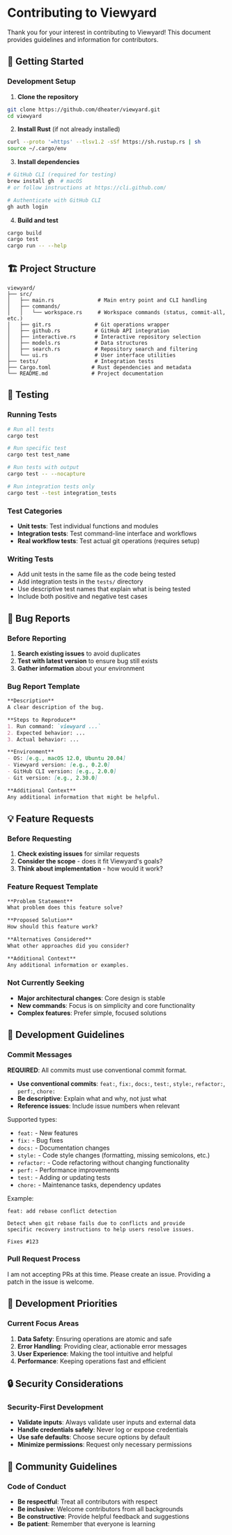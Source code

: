 # Contributing to Viewyard

Thank you for your interest in contributing to Viewyard! This document provides guidelines and information for contributors.

## 🚀 Getting Started

### Development Setup

1. **Clone the repository**
```bash
git clone https://github.com/dheater/viewyard.git
cd viewyard
```

2. **Install Rust** (if not already installed)
```bash
curl --proto '=https' --tlsv1.2 -sSf https://sh.rustup.rs | sh
source ~/.cargo/env
```

3. **Install dependencies**
```bash
# GitHub CLI (required for testing)
brew install gh  # macOS
# or follow instructions at https://cli.github.com/

# Authenticate with GitHub CLI
gh auth login
```

4. **Build and test**
```bash
cargo build
cargo test
cargo run -- --help
```

## 🏗️ Project Structure

```
viewyard/
├── src/
│   ├── main.rs              # Main entry point and CLI handling
│   ├── commands/
│   │   └── workspace.rs     # Workspace commands (status, commit-all, etc.)
│   ├── git.rs              # Git operations wrapper
│   ├── github.rs           # GitHub API integration
│   ├── interactive.rs      # Interactive repository selection
│   ├── models.rs           # Data structures
│   ├── search.rs           # Repository search and filtering
│   └── ui.rs               # User interface utilities
├── tests/                  # Integration tests
├── Cargo.toml             # Rust dependencies and metadata
└── README.md              # Project documentation
```

## 🧪 Testing

### Running Tests
```bash
# Run all tests
cargo test

# Run specific test
cargo test test_name

# Run tests with output
cargo test -- --nocapture

# Run integration tests only
cargo test --test integration_tests
```

### Test Categories
- **Unit tests**: Test individual functions and modules
- **Integration tests**: Test command-line interface and workflows
- **Real workflow tests**: Test actual git operations (requires setup)

### Writing Tests
- Add unit tests in the same file as the code being tested
- Add integration tests in the `tests/` directory
- Use descriptive test names that explain what is being tested
- Include both positive and negative test cases

## 🐛 Bug Reports

### Before Reporting
1. **Search existing issues** to avoid duplicates
2. **Test with latest version** to ensure bug still exists
3. **Gather information** about your environment

### Bug Report Template
```markdown
**Description**
A clear description of the bug.

**Steps to Reproduce**
1. Run command: `viewyard ...`
2. Expected behavior: ...
3. Actual behavior: ...

**Environment**
- OS: [e.g., macOS 12.0, Ubuntu 20.04]
- Viewyard version: [e.g., 0.2.0]
- GitHub CLI version: [e.g., 2.0.0]
- Git version: [e.g., 2.30.0]

**Additional Context**
Any additional information that might be helpful.
```

## 💡 Feature Requests

### Before Requesting
1. **Check existing issues** for similar requests
2. **Consider the scope** - does it fit Viewyard's goals?
3. **Think about implementation** - how would it work?

### Feature Request Template
```markdown
**Problem Statement**
What problem does this feature solve?

**Proposed Solution**
How should this feature work?

**Alternatives Considered**
What other approaches did you consider?

**Additional Context**
Any additional information or examples.
```

### Not Currently Seeking
- **Major architectural changes**: Core design is stable
- **New commands**: Focus is on simplicity and core functionality
- **Complex features**: Prefer simple, focused solutions

## 🔧 Development Guidelines

### Commit Messages
**REQUIRED**: All commits must use conventional commit format.

- **Use conventional commits**: `feat:`, `fix:`, `docs:`, `test:`, `style:`, `refactor:`, `perf:`, `chore:`
- **Be descriptive**: Explain what and why, not just what
- **Reference issues**: Include issue numbers when relevant

Supported types:
- `feat:` - New features
- `fix:` - Bug fixes
- `docs:` - Documentation changes
- `style:` - Code style changes (formatting, missing semicolons, etc.)
- `refactor:` - Code refactoring without changing functionality
- `perf:` - Performance improvements
- `test:` - Adding or updating tests
- `chore:` - Maintenance tasks, dependency updates

Example:
```
feat: add rebase conflict detection

Detect when git rebase fails due to conflicts and provide
specific recovery instructions to help users resolve issues.

Fixes #123
```

### Pull Request Process

I am not accepting PRs at this time. Please create an issue. Providing a patch in the issue is welcome.

## 🎯 Development Priorities

### Current Focus Areas
1. **Data Safety**: Ensuring operations are atomic and safe
2. **Error Handling**: Providing clear, actionable error messages
3. **User Experience**: Making the tool intuitive and helpful
4. **Performance**: Keeping operations fast and efficient

## 🔒 Security Considerations

### Security-First Development
- **Validate inputs**: Always validate user inputs and external data
- **Handle credentials safely**: Never log or expose credentials
- **Use safe defaults**: Choose secure options by default
- **Minimize permissions**: Request only necessary permissions

## 🤝 Community Guidelines

### Code of Conduct
- **Be respectful**: Treat all contributors with respect
- **Be inclusive**: Welcome contributors from all backgrounds
- **Be constructive**: Provide helpful feedback and suggestions
- **Be patient**: Remember that everyone is learning
